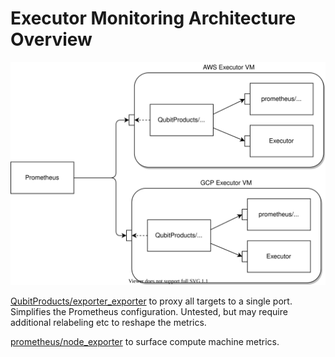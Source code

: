 # Executor Monitoring Architecture Overview

![image](imgs/executor_monitoring.svg)

[QubitProducts/exporter_exporter](https://github.com/QubitProducts/exporter_exporter) to proxy all targets to a single port. Simplifies the Prometheus configuration. Untested, but may require additional relabeling etc to reshape the metrics.

[prometheus/node_exporter](https://github.com/prometheus/node_exporter) to surface compute machine metrics.

